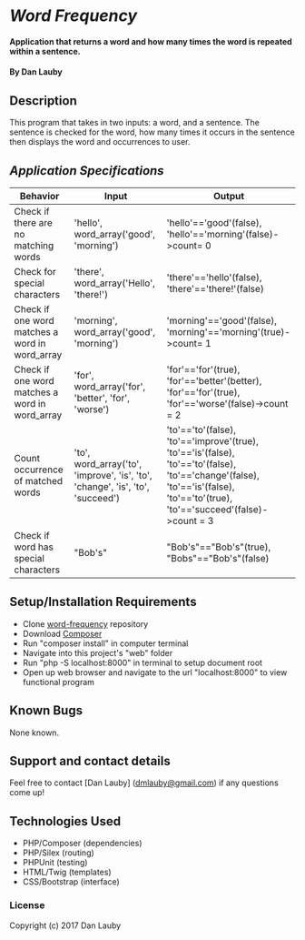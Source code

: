 # _Word Frequency_

#### Application that returns a word and how many times the word is repeated within a sentence.

#### By Dan Lauby

## Description

This program that takes in two inputs: a word, and a sentence. The sentence is checked for the word, how many times it occurs in the sentence then displays the word and occurrences to user.

## _Application Specifications_

| Behavior | Input | Output |
|----------|-------|--------|
|Check if there are no matching words|'hello', word_array('good', 'morning')|'hello'=='good'(false), 'hello'=='morning'(false)->count= 0|
|Check for special characters|'there', word_array('Hello', 'there!')|'there'=='hello'(false), 'there'=='there!'(false)|
|Check if one word matches a word in word_array|'morning', word_array('good', 'morning')|'morning'=='good'(false), 'morning'=='morning'(true)->count= 1|
|Check if one word matches a word in word_array|'for', word_array('for', 'better', 'for', 'worse')|'for'=='for'(true), 'for'=='better'(better), 'for'=='for'(true), 'for'=='worse'(false)->count = 2|
|Count occurrence of matched words|'to', word_array('to', 'improve', 'is', 'to', 'change', 'is', 'to', 'succeed')|'to'=='to'(false), 'to'=='improve'(true), 'to'=='is'(false), 'to'=='to'(false), 'to'=='change'(false), 'to'=='is'(false), 'to'=='to'(true), 'to'=='succeed'(false)->count = 3|
|Check if word has special characters|"Bob's"|"Bob's"=="Bob's"(true), "Bobs"=="Bob's"(false)|



## Setup/Installation Requirements

* Clone [word-frequency](https://github.com/danlauby/word-frequency) repository
* Download [Composer](https://getcomposer.org/)
* Run "composer install" in computer terminal
* Navigate into this project's "web" folder
* Run "php -S localhost:8000" in terminal to setup document root
* Open up web browser and navigate to the url "localhost:8000" to view functional program

## Known Bugs

None known.

## Support and contact details

Feel free to contact [Dan Lauby] (dmlauby@gmail.com) if any questions come up!

## Technologies Used

* PHP/Composer (dependencies)
* PHP/Silex (routing)
* PHPUnit (testing)
* HTML/Twig (templates)
* CSS/Bootstrap (interface)

### License

Copyright (c) 2017 Dan Lauby
